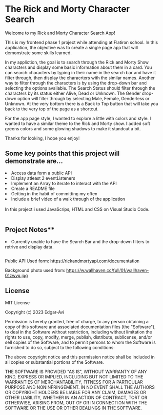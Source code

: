 # The Rick and Morty Character Search

<bold>Welcome to my Rick and Morty Character Search App!</bold>

This is my frontend phase 1 project while attending at Flatiron school.
In this application, the objective was to create a single page app that will demonstrate some skills learned.

In my appliction, the goal is to search through the Rick and Morty Show characters and display some basic information about them in a card. You can search characters by typing in their name in the search bar and have it filter through, then display the characrters with the similar names. Another way to filter through the characters is by using the drop-down bar and selecting the options available. The Search Status should filter through the characters by its status either Alive, Dead or Unknown. The Gender drop-down option will filter through by selecting Male, Female, Genderless or Unknown. At the very bottom there is a Back to Top button that will take you back to the very top of the page as a shortcut.

For the app page style, I wanted to explore a little with colors and style. I wanted to have a similar theme to the Rick and Morty show. I added soft greens colors and some glowing shadows to make it standout a bit.

Thanks for looking, I hope you enjoy!

## Some key points that this project will demonstrate are...
<li>Access data form a public API
<li>Display atleast 2 eventListeners
<li>Implement an Array to iterate to interact with the API
<li>Create a README file
<li>Getting in the habit of committing my often
<li>Include a brief video of a walk through of the application
<br>
<br>
In this project i used JavaScrips, HTML and CSS on Visual Studio Code.
<br>
<br>

## Project Notes**
<li>Currently unable to have the Search Bar and the drop-down filters to retrive and display data.

## 
Public API Used form: https://rickandmortyapi.com/documentation

Background photo used from:  https://w.wallhaven.cc/full/01/wallhaven-01zwvg.jpg

## License
MIT License

Copyright (c) 2023 Edgar-Avi

Permission is hereby granted, free of charge, to any person obtaining a copy
of this software and associated documentation files (the "Software"), to deal
in the Software without restriction, including without limitation the rights
to use, copy, modify, merge, publish, distribute, sublicense, and/or sell
copies of the Software, and to permit persons to whom the Software is
furnished to do so, subject to the following conditions:

The above copyright notice and this permission notice shall be included in all
copies or substantial portions of the Software.

THE SOFTWARE IS PROVIDED "AS IS", WITHOUT WARRANTY OF ANY KIND, EXPRESS OR
IMPLIED, INCLUDING BUT NOT LIMITED TO THE WARRANTIES OF MERCHANTABILITY,
FITNESS FOR A PARTICULAR PURPOSE AND NONINFRINGEMENT. IN NO EVENT SHALL THE
AUTHORS OR COPYRIGHT HOLDERS BE LIABLE FOR ANY CLAIM, DAMAGES OR OTHER
LIABILITY, WHETHER IN AN ACTION OF CONTRACT, TORT OR OTHERWISE, ARISING FROM,
OUT OF OR IN CONNECTION WITH THE SOFTWARE OR THE USE OR OTHER DEALINGS IN THE
SOFTWARE.
